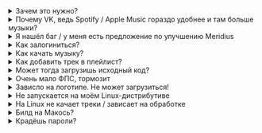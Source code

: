 <details>
    <summary>Зачем это нужно?</summary>

    Первая причина, конечно же - потребление системных ресурсов. Meridius потребляет гораздо меньше, чем любой браузер.
</details>

<details>
    <summary>Почему VK, ведь Spotify / Apple Music гораздо удобнее и там больше музыки?</summary>

    Да, это так, во многих сервисах гораздо больше информации о песнях, исполнителях и плейлистах, но по личному опыту скажу, что в этих сервисах не так много музыки, как в VK. Хотя бы просто благодаря тому, что в VK пользователи вправе сами загружать музыку.
</details>

<details>
    <summary>Я нашёл баг / у меня есть предложение по улучшению Meridius</summary>

    Вы можете сообщить об этом на нашем сервере в Discord.
</details>

<details>
    <summary>Как залогиниться?</summary>

    В приложении не предусмотрена возможность авторизации с помощью беспарольных методов. Чтобы авторизоваться, нужно установить пароль на аккаунт. Это можно сделать, установив двухфакторную аутентификацию и ВК попросит задать пароль.
</details>

<details>
    <summary>Как качать музыку?</summary>

    Перейдите в настройки скачивания, затем установите FFmpeg и включите скачивание музыки. На Linux системах (не FlatHub) вы должны самостоятельно установить FFmpeg.
</details>

<details>
    <summary>Как добавить трек в плейлист?</summary>

    Нажмите ПКМ по треку.
</details>

<details>
    <summary>Может тогда загрузишь исходный код?</summary>

    Исходный код будет доступен, если мне надоест Meridius и я не захочу его в дальнейшем поддерживать. А пока что я имею полное право этого не делать.
</details>

<details>
    <summary>Очень мало ФПС, тормозит</summary>

    Такая проблема встречается на мониторах с поддержкой G-Sync. Отключите аппаратное ускорение в настройках и перезапустите приложение.
</details>

<details>
    <summary>Зависло на логотипе. Не может загрузиться!</summary>

    Такое бывает, если сигнал не доходит до VK. В таком случае проверьте, в какой стране вы живёте, и убедитесь, что у вас включен VPN в системе (то есть не расширением в браузере). Далее, если у вас в стране VK не заблокирован, убедитесь, что у вас установлена оригинальная Windows, а не сборка, где якобы отключено всё ненужное.
</details>

<details>
    <summary>Не запускается на моём Linux-дистрибутиве</summary>

    Перед релизом приложение тестируется на Fedora и Ubuntu и если на этих системах приложение работает стабильно, то ищите проблему в вашей системе - низкоуровневые проблемы каждой ОС по отдельности не разбираются.
</details>

<details>
    <summary>На Linux не качает треки / зависает на обработке</summary>

    Приложение не получило разрешение на запись в папке, которую вы указали.
</details>

<details>
    <summary>Билд на Макось?</summary>

    Нет возможности, сорри.
</details>

<details>
    <summary>Крадёшь пароли?</summary>

    Нет!
</details>